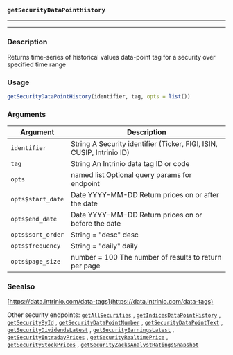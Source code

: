 ### `getSecurityDataPointHistory`
***
***

### Description

 Returns time-series of historical values data-point tag for a security over specified time range

### Usage
```r
getSecurityDataPointHistory(identifier, tag, opts = list())
```

### Arguments
Argument      |Description
------------- |----------------
```identifier```     |     String A Security identifier (Ticker, FIGI, ISIN, CUSIP, Intrinio ID)
```tag```     |     String An Intrinio data tag ID or code
```opts```     |     named list Optional query params for endpoint
```opts$start_date```     |     Date YYYY-MM-DD Return prices on or after the date
```opts$end_date```     |     Date YYYY-MM-DD Return prices on or before the date
```opts$sort_order```     |     String = "desc" desc | asc
```opts$frequency```     |     String = "daily" daily | weekly | monthly | quarterly | yearly Return stock prices in the given frequency
```opts$page_size```     |     number = 100 The number of results to return per page
### Seealso

 [https://data.intrinio.com/data-tags](https://data.intrinio.com/data-tags) 
 
 Other security endpoints: [`getAllSecurities`](getAllSecurities.md) ,
  [`getIndicesDataPointHistory`](getIndicesDataPointHistory.md) ,
  [`getSecurityById`](getSecurityById.md) ,
  [`getSecurityDataPointNumber`](getSecurityDataPointNumber.md) ,
  [`getSecurityDataPointText`](getSecurityDataPointText.md) ,
  [`getSecurityDividendsLatest`](getSecurityDividendsLatest.md) ,
  [`getSecurityEarningsLatest`](getSecurityEarningsLatest.md) ,
  [`getSecurityIntradayPrices`](getSecurityIntradayPrices.md) ,
  [`getSecurityRealtimePrice`](getSecurityRealtimePrice.md) ,
  [`getSecurityStockPrices`](getSecurityStockPrices.md) ,
  [`getSecurityZacksAnalystRatingsSnapshot`](getSecurityZacksAnalystRatingsSnapshot.md) 

